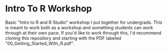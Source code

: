 # Intro To R Workshop
 Basic "Intro to R and R Studio" workshop I put together for undergrads. This is meant to work both as a workshop and something students can work through at their own pace.
 If you'd like to work through this, I'd recommend cloning this repository and starting with the PDF labeled "00_Getting_Started_With_R.pdf".
